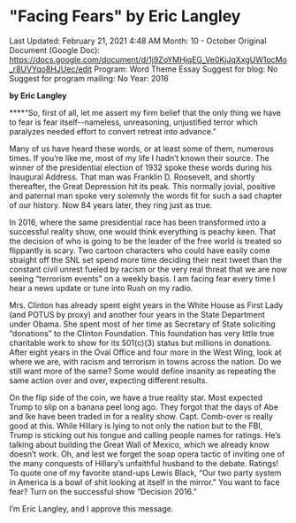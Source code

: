 # "Facing Fears" by Eric Langley

Last Updated: February 21, 2021 4:48 AM
Month: 10 - October
Original Document (Google Doc): https://docs.google.com/document/d/1j9ZoYMHjqEG_Ve0KjJqXxgUW1ocMo_r8UVYqo8HJUec/edit
Program: Word Theme Essay
Suggest for blog: No
Suggest for program mailing: No
Year: 2016

**by Eric Langley**

****“So, first of all, let me assert my firm belief that the only thing we have to fear is fear itself--nameless, unreasoning, unjustified terror which paralyzes needed effort to convert retreat into advance.”

Many of us have heard these words, or at least some of them, numerous times. If you’re like me, most of my life I hadn’t known their source. The winner of the presidential election of 1932 spoke these words during his Inaugural Address. That man was Franklin D. Roosevelt, and shortly thereafter, the Great Depression hit its peak. This normally jovial, positive and paternal man spoke very solemnly the words fit for such a sad chapter of our history. Now 84 years later, they ring just as true.

In 2016, where the same presidential race has been transformed into a successful reality show, one would think everything is peachy keen. That the decision of who is going to be the leader of the free world is treated so flippantly is scary. Two cartoon characters who could have easily come straight off the SNL set spend more time deciding their next tweet than the constant civil unrest fueled by racism or the very real threat that we are now seeing “terrorism events” on a weekly basis. I am facing fear every time I hear a news update or tune into Rush on my radio.

Mrs. Clinton has already spent eight years in the White House as First Lady (and POTUS by proxy) and another four years in the State Department under Obama. She spent most of her time as Secretary of State soliciting “donations” to the Clinton Foundation. This foundation has very little true charitable work to show for its 501(c)(3) status but millions in donations. After eight years in the Oval Office and four more in the West Wing, look at where we are, with racism and terrorism in towns across the nation. Do we still want more of the same? Some would define insanity as repeating the same action over and over, expecting different results.

On the flip side of the coin, we have a true reality star. Most expected Trump to slip on a banana peel long ago. They forgot that the days of Abe and Ike have been traded in for a reality show. Capt. Comb-over is really good at this. While Hillary is lying to not only the nation but to the FBI, Trump is sticking out his tongue and calling people names for ratings. He’s talking about building the Great Wall of Mexico, which we already know doesn’t work. Oh, and lest we forget the soap opera tactic of inviting one of the many conquests of Hillary’s unfaithful husband to the debate. Ratings!	To quote one of my favorite stand-ups Lewis Black, “Our two party system in America is a bowl of shit looking at itself in the mirror.” You want to face fear? Turn on the successful show “Decision 2016.”

I’m Eric Langley, and I approve this message.